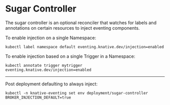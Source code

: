 # Sugar Controller

The sugar controller is an optional reconciler that watches for labels and
annotations on certain resources to inject eventing components.

To enable injection on a single Namespace:

```shell script
kubectl label namespace default eventing.knative.dev/injection=enabled
```

To enable injection based on a single Trigger in a Namespace:

```shell script
kubectl annotate trigger mytrigger eventing.knative.dev/injection=enabled
```

---

Post deployment defaulting to always inject:

```shell script
kubectl -n knative-eventing set env deployment/sugar-controller BROKER_INJECTION_DEFAULT=true
```
